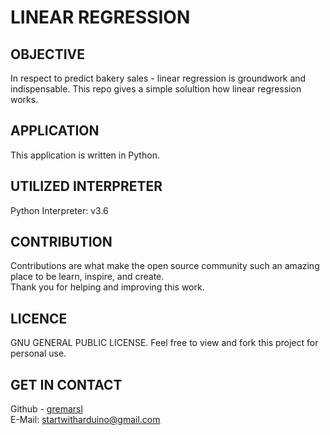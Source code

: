 
# LINEAR REGRESSION 

## OBJECTIVE
In respect to predict bakery sales - linear regression is groundwork and indispensable. 
This repo gives a simple solultion how linear regression works.

## APPLICATION
This application is written in Python.

## UTILIZED INTERPRETER 
Python Interpreter: v3.6

## CONTRIBUTION
Contributions are what make the open source community such an amazing place to be learn, inspire, and create. 
\
Thank you for helping and improving this work. 

## LICENCE 
GNU GENERAL PUBLIC LICENSE. Feel free to view and fork this project for personal use.

## GET IN CONTACT 
Github - [gremarsl](https://github.com/gremarsl)\
E-Mail:  [startwitharduino@gmail.com ](startwitharduino@gmail.com)